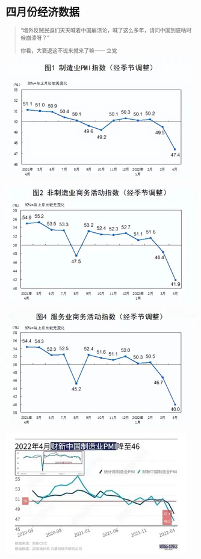 # 四月份经济数据

> “墙外反贼民逗们天天喊着中国崩溃论，喊了这么多年，请问中国到底啥时候崩溃呀？”
>
> 你看，大衰退这不说来就来了嘛——   立党

![制造业 PMI](imgs/制造业PMI.jpg)

![非制造业商务](imgs/非制造业商务.jpg)

![服务业商务](imgs/服务业商务.jpg)

![中国制造业 PMI](imgs/中国制造业PMI.jpg)
